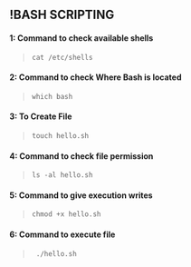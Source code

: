 ## !BASH SCRIPTING

#### 1: Command to check available shells

> `cat /etc/shells`

#### 2: Command to check Where Bash is located

> `which bash`

#### 3: To Create File

> `touch hello.sh`

#### 4: Command to check file permission

> `ls -al hello.sh`

#### 5: Command to give execution writes

> `chmod +x hello.sh`

#### 6: Command to execute file

> ` ./hello.sh`
